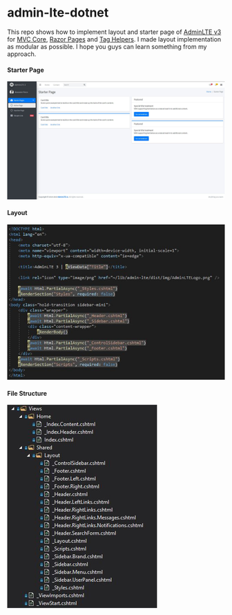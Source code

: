 # admin-lte-dotnet

This repo shows how to implement layout and starter page of [AdminLTE v3](https://github.com/ColorlibHQ/AdminLTE) for [MVC Core](https://docs.microsoft.com/tr-tr/aspnet/core/mvc), [Razor Pages](https://docs.microsoft.com/tr-tr/aspnet/core/razor-pages) and [Tag Helpers](https://docs.microsoft.com/tr-tr/aspnet/core/mvc/views/tag-helpers). I made layout implementation as modular as possible. I hope you guys can learn something from my approach. 


#### Starter Page
![](screenshots/Index_cshtml.JPG)

#### Layout
![](screenshots/_Layout_cshtml.JPG)

#### File Structure
![](screenshots/File_Structure.JPG)
